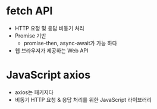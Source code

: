 # fetch API

- HTTP 요청 및 응답 비동기 처리
- Promise 기반
  - promise-then, async-await가 가능 하다
- 웹 브라우저가 제공하는 Web API

# JavaScript axios

- axios는 패키지다
- 비동기 HTTP 요청 & 응답 처리를 위한 JavaScript 라이브러리
